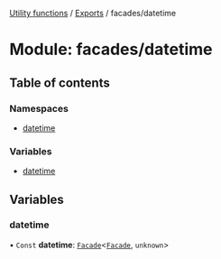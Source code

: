 [Utility functions](../index.md) / [Exports](../modules.md) / facades/datetime

# Module: facades/datetime

## Table of contents

### Namespaces

- [datetime](facades_datetime.datetime.md)

### Variables

- [datetime](facades_datetime.md#datetime)

## Variables

### datetime

• `Const` **datetime**: [`Facade`](functions_helpers.md#facade)\<[`Facade`](../interfaces/facades_datetime.datetime.Facade.md), `unknown`\>

